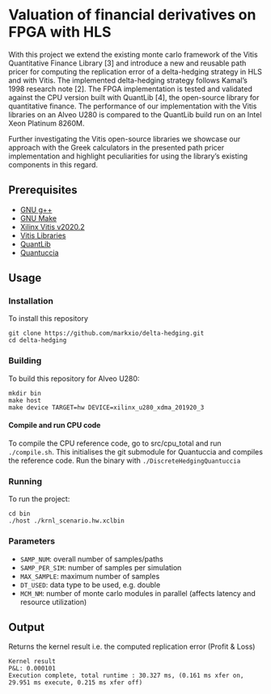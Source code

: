 # Valuation of financial derivatives on FPGA with HLS
With this project we extend the existing monte carlo framework of the Vitis Quantitative Finance Library [3] and introduce a new and reusable path pricer for computing the replication error of a delta-hedging strategy in HLS and with Vitis. The implemented delta-hedging strategy follows Kamal’s 1998 research note [2]. The FPGA implementation is tested and validated against the CPU version built with QuantLib [4], the open-source library for quantitative finance. The performance of our implementation with the Vitis libraries on an Alveo U280 is compared to the QuantLib build run on an Intel Xeon Platinum 8260M. 

Further investigating the Vitis open-source libraries we showcase our approach with the Greek calculators in the presented path pricer implementation and highlight peculiarities for using the library’s existing components in this regard.


## Prerequisites

* [GNU g++](https://www.gnu.org/software/gcc/)
* [GNU Make](https://www.gnu.org/software/make/)
* [Xilinx Vitis v2020.2](https://www.xilinx.com/products/design-tools/vitis.html)
* [Vitis Libraries](https://xilinx.github.io/Vitis_Libraries/)
* [QuantLib](https://github.com/lballabio/QuantLib)
* [Quantuccia](https://github.com/pcaspers/Quantuccia)

## Usage

### Installation

To install this repository

```
git clone https://github.com/markxio/delta-hedging.git
cd delta-hedging
```

### Building

To build this repository for Alveo U280:

```
mkdir bin
make host
make device TARGET=hw DEVICE=xilinx_u280_xdma_201920_3
```

#### Compile and run CPU code

To compile the CPU reference code, go to src/cpu\_total and run `./compile.sh`. This initialises the git submodule for Quantuccia and compiles the reference code. Run the binary with `./DiscreteHedgingQuantuccia`

### Running

To run the project:

```
cd bin
./host ./krnl_scenario.hw.xclbin
```

### Parameters

  *  `SAMP_NUM`: overall number of samples/paths
  *  `SAMP_PER_SIM`: number of samples per simulation
  *  `MAX_SAMPLE`: maximum number of samples
  *  `DT_USED`: data type to be used, e.g. double
  *  `MCM_NM`: number of monte carlo modules in parallel (affects latency and resource utilization)

## Output

Returns the kernel result i.e. the computed replication error (Profit & Loss)

```
Kernel result
P&L: 0.000101
Execution complete, total runtime : 30.327 ms, (0.161 ms xfer on, 29.951 ms execute, 0.215 ms xfer off)
```
